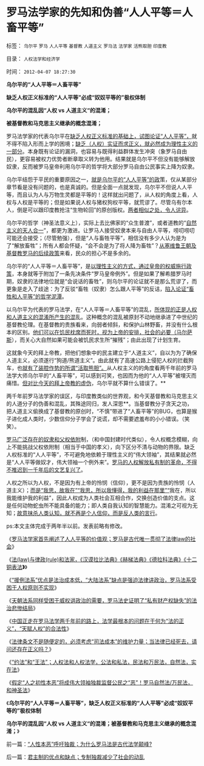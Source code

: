 # 罗马法学家的先知和伪善“人人平等＝人畜平等”

标签： `乌尔平` `罗马` `人人平等` `基督教` `人道主义` `罗马法` `法学家` `活熊取胆` `印度教` 

目录： `人权法学和经济学`

时间： `2012-04-07 18:27:30`

**乌尔平的“人人平等＝人畜平等”**

**缺乏人权正义标准的“人人平等”必成“奴奴平等的”极权体制**

**乌尔平的混乱因“人权 vs 人道主义“的混淆；**

**被基督教和马克思主义继承的概念混淆；**

罗马法学家的代表乌尔平在[缺乏人权正义标准的基础上，试图论证“人人平等”，](../../../2010/3/13/科学作为哲学使用就不再是科学.md)就不得不陷入形而上学的困境；[缺乏（人权）实证而求正义，就必然成为理性主义的一部分](../../../2010/3/18/“自由平等”同样是极权主义的有效工具！.md)。本身既有论证的漏洞，也容易与既得利益群体发生冲突（象罗马自由民），更容易被权力优势者断章取义转为他用。结果就是乌尔平不但没有能够解放奴隶，反而被罗马皇帝利用乌尔平的哲学将大部分罗马自由公民事实上降为奴隶。

乌尔平结怨于平民的重要原因之一，[就是乌尔平的“人人平等”的政](../../../2011/10/31/基督教和马克思推崇的中世纪“没有剥削”.md)策，仅从某部分章节看是没有问题的，也是真诚的。但是全面一点就发现，乌尔平不但说人人平等，而且认为人与万物生灵都是平等的！这样就出问题了，从人权的角度上看，人权与人权是平等的；但是如果说人权与猪权狗权平等，就荒谬了。尽管乌有尔本人，倒是可以跟印度教抢注“生物轮回”的原创版权。[两者相似之处，令人诧异](../../../2012/3/12/印度教的真理牌巨型机中的黑客帝国.md)。

乌尔平的哲学（神圣法意义上），实际上去比佛家的“众生普渡”，或者道教的“[自然主义的天人合一](../../../2009/12/31/小农意识的“自然主义”是落后的共同根源.md)”，都更为激进。让罗马人接受奴隶本来与自由人平等，唠叨唠叨可能还会接受；（尽管勉强），但是“人与畜牲平等”，相信没有多少人认为是为了“解放畜牲”；所有人都会怀疑，“会不会是为了将人降为畜牲”？[从塞维鲁王朝及基督教罗马的后续政策](../../../2009/11/16/奴隶制社会和古罗马.md)来看，民众的担心不是多余的。

乌尔平的“人人平等＝人畜平等”，是[以理性主义的方式，通过皇帝的权威施行政策](../../../2010/6/25/唯利是图就不可能是意识形态.md)，本身就等于附加了一条先决条件“罗马皇帝例外”。但是如果了解希腊罗马时期，奴隶的法律地位就是“会说话的畜牲”，则乌尔平的论证就不是那么荒谬了，而更象是走入了歧途：为了反驳“畜牲（奴隶）怎么跟人平等”的反诘，[陷入论证“畜牲和人平等”的哲学泥潭](../../../2009/12/31/小农意识的“自然主义”是落后的共同根源.md)。

以乌尔平为代表的罗马法学，在“人人平等＝人畜平等”的混乱，[所体现的正是人权和人道主义的混淆所产生的混](../../../2009/10/29/人道不是人权；人道主义和低人权社会的关系.md)乱。这种概念的混乱被原封不动地继承进了中世纪的基督教伦理。在基督教的贵族看来，向弱者倾斜，和保护山林野畜，并没有什么根本的区别。[他们可以在饥民枕席而死时，视为上帝的安排，社会的必要（马尔萨斯](../../../2011/12/12/爱尔兰大饥荒中的马尔萨斯的人口论.md)），而关心大自然如果可能会被饥民求生所“摧残”；由此出现了计划生育。

这就象今天的拜上帝教，把他们想象中的民主建立于“人道主义”，自以为为了确保人道主义，必须遂行“狗道/熊道主义”。由此就有了高速公路上侵犯人权的拦截狗车，也[就有了装腔作势的所谓“活取熊胆”。](../../../2011/12/12/爱尔兰大饥荒中的马尔萨斯的人口论.md)从人权主义的的角度看两千年前的罗马法学大师乌尔平的“人畜平等”，可以感到可笑，也因而为他的“人人平等”被埋灭而痛惜。[但对比今天的拜上帝教的虚伪](../../../2012/2/19/科学进化论“同种相残，异种合作”的生物规律.md)，乌尔平就不算什么错误了。**

两千年前罗马法学家的误区，与印度教类似的世界观，和今天基督教和马克思主义的人道分子的伪善和混乱，其殊途同归，发人深思**。当基督教分子贪天之功，把人道主义偷换成了基督教的原创时，“不慎”带进了“人畜平等”的BUG，也算是猴子进化成人类时，少数信仰分子学会了说谎，却不需要遮羞布的小小错误。（笑笑）。

[罗马广泛存在的奴隶和父权依附](../../../2010/1/20/奴隶社会传统文化传承的三个因素.md)制，（和中国封建时代类似），令人权概念模糊，向上不能挑战父权依附制（相当于中国的孝义），向下区分不清与动物的界限。缺乏人权标准的“人人平等”，不可避免地依赖于理性主义的“伟大领袖”，其结果就必然是“人人平等做奴才，伟大领袖一个例外来”。[罗马的人权解放私有制的革命，不得不推迟到一千年后的文艺复兴了](../../../2009/11/23/生产力，工业革命和资本积累.md)。

人权之所以为人权，不是因为有上帝的怜悯（信仰），更不是因为贵族的怜悯（人道主义）；[而是“我思，故我在”“我思，所以我懂得，我的利益在那里”“](../../../2011/2/6/正当防卫合法性及温驯的林语堂动物.md)我在，所以我能维护我的利益”，因此人权成为人类社会互相合作，交换创造价值的支点。这是任何动物蛇虫所不能具备的能力；即人类自我认知的智慧能力。混淆之可视为无知；[故意抹杀人类认知，就不再是个人信仰，而是反人类的言行](../../../2012/2/19/私有制前提下只有极左，不存在极右.md)。

ps:本文主体完成于两年半以前。发表前略有修改。

《[罗马法学家首先阐述了人人平等的价值观；罗马是古代唯一贯彻了法律law的社会](../../../2010/5/6/罗马法学家首先阐述了人人平等的价值观.md)》

《[法(law)与律政(rule)和法家，《汉谟拉比法典》《赫梯法典》《德拉科法典》《十二铜表法](../../../2012/4/2/法律(law)与律政(rule)，西方的几大法典和法系.md)**》**》

《[“援例法系”优点是法治成本低，“大陆法系”缺点是强迫法律讲政治，罗马法系受困于人权原则不实现](../../../2012/4/2/法律(law)与律政(rule)，西方的几大法典和法系.md)》

《[天朝法系同样受困于威权讲政治的需要，罗马法史证明了“私有财产权缺失”的法治悲惨结局](../../../2012/4/2/公有制社会不适合法治，“人治胜于法治”确实是真理.md)》

《[中国正走在罗马法学两千年前的路上，法学最根本的问题在于何为“法的正义”，“天赋人权”的合法性](../../../2012/4/5/罗马法学两千年前的路上,何为“法的正义”？.md)》

《[法律条文不是随便定的，必须考虑“司法成本”的维护力量；当法律已经死去，请问还存在正义吗？](../../../2012/4/5/非法无正义的“黑律师”！.md)》

《[“约法”和“王法”；人权法和人权法学，公法和私法，民法和万民法，自然法，实在法](../../../2012/4/5/约法和王法，公法和私法，民法和万民法，自然法和实在法.md)》

《[假定“人之初性本恶”将成伟大领袖独裁监督公民之“恶”！罗马自然法/万民法，和神圣法](../../../2012/4/7/“人性本恶”呼吁独裁；为什么罗马法是古代法学颠峰？.md)》

《**乌尔平的“人人平等＝人畜平等”，缺乏人权正义标准的“人人平等”必成“奴奴平等的”极权体制**

**乌尔平的混乱因“人权 vs 人道主义“的混淆；被基督教和马克思主义继承的概念混淆；**》



前一篇：[“人性本恶”呼吁独裁；为什么罗马法是古代法学颠峰?](../../../2012/4/7/“人性本恶”呼吁独裁；为什么罗马法是古代法学颠峰？.md)

后一篇：[君主制的优点和缺点；专制独裁减少了社会的动乱](../../../2012/4/7/君主制的优点和缺点；专制独裁减少了社会的动乱.md)